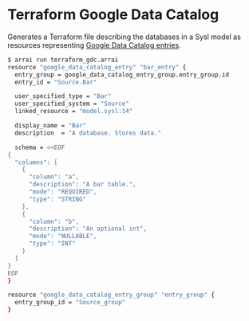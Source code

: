 # Terraform Google Data Catalog

Generates a Terraform file describing the databases in a Sysl model as resources representing [Google Data Catalog entries](https://www.terraform.io/docs/providers/google/r/data_catalog_entry.html#example-usage-data-catalog-entry-full).

```bash
$ arrai run terraform_gdc.arrai
resource "google_data_catalog_entry" "bar_entry" {
  entry_group = google_data_catalog_entry_group.entry_group.id
  entry_id = "Source.Bar"

  user_specified_type = "Bar"
  user_specified_system = "Source"
  linked_resource = "model.sysl:14"

  display_name = "Bar"
  description  = "A database. Stores data."

  schema = <<EOF
{
  "columns": [
    {
      "column": "a",
      "description": "A bar table.",
      "mode": "REQUIRED",
      "type": "STRING"
    },
    {
      "column": "b",
      "description": "An optional int",
      "mode": "NULLABLE",
      "type": "INT"
    }
  ]
}
EOF
}

resource "google_data_catalog_entry_group" "entry_group" {
  entry_group_id = "Source_group"
}
```
